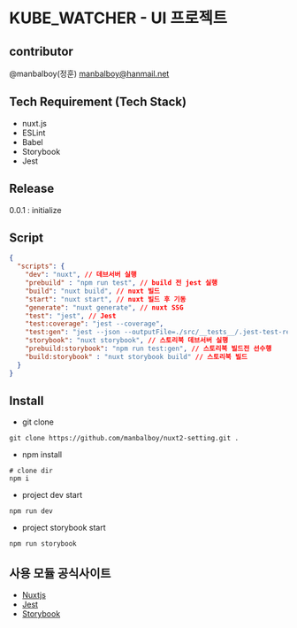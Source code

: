 # KUBE_WATCHER - UI 프로젝트
 
## contributor
@manbalboy(정훈) manbalboy@hanmail.net

## Tech Requirement (Tech Stack)
- nuxt.js
- ESLint
- Babel
- Storybook
- Jest

## Release
0.0.1 : initialize

## Script
```json
{
  "scripts": {
    "dev": "nuxt", // 데브서버 실행
    "prebuild" : "npm run test", // build 전 jest 실행
    "build": "nuxt build", // nuxt 빌드
    "start": "nuxt start", // nuxt 빌드 후 기동
    "generate": "nuxt generate", // nuxt SSG 
    "test": "jest", // Jest
    "test:coverage": "jest --coverage",
    "test:gen": "jest --json --outputFile=./src/__tests__/.jest-test-results.json || true", // Jest report 
    "storybook": "nuxt storybook", // 스토리북 데브서버 실행
    "prebuild:storybook": "npm run test:gen", // 스토리북 빌드전 선수행
    "build:storybook" : "nuxt storybook build" // 스토리북 빌드
  }
}
```

## Install
- git clone
```shell
git clone https://github.com/manbalboy/nuxt2-setting.git .
```
- npm install
```shell
# clone dir
npm i
```

- project dev start
```shell
npm run dev
```

- project storybook start
```shell
npm run storybook
```


## 사용 모듈 공식사이트
- [Nuxtjs](https://nuxtjs.org)
- [Jest](https://jestjs.io/)
- [Storybook](https://storybook.js.org/)
